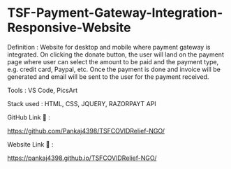 # TSF-Payment-Gateway-Integration-Responsive-Website
 <p>Definition : Website for desktop and mobile where payment gateway is integrated. On clicking the donate button, the user will land on the payment page where user can select the amount to be paid and the payment type, e.g. credit card, Paypal, etc. Once the payment is done and invoice will be generated and email will be sent to the user for the payment received.</p>


Tools : VS Code, PicsArt

Stack used : HTML, CSS, JQUERY, RAZORPAYT API

GitHub Link 🔗 :

https://github.com/Pankaj4398/TSFCOVIDRelief-NGO/

Website Link 🔗 :

https://pankaj4398.github.io/TSFCOVIDRelief-NGO/
